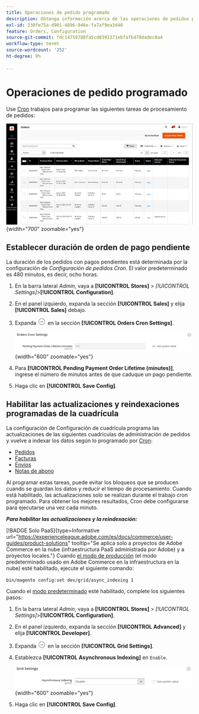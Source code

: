 ```yaml
---
title: Operaciones de pedido programado
description: Obtenga información acerca de las operaciones de pedidos programados y la configuración de cron de pedidos que admiten esta funcionalidad.
exl-id: 330fe75a-d901-4696-946e-fa7af9ea3d40
feature: Orders, Configuration
source-git-commit: fdc14758788fa5cd0391371ebfafb478dadec8a4
workflow-type: tm+mt
source-wordcount: '252'
ht-degree: 0%

---
```


# Operaciones de pedido programado

Use [Cron](../systems/cron.md) trabajos para programar las siguientes tareas de procesamiento de pedidos:

![Cuadrícula de pedidos](./assets/orders-grid.png){width="700" zoomable="yes"}

## Establecer duración de orden de pago pendiente

La duración de los pedidos con pagos pendientes está determinada por la configuración de _Configuración de pedidos Cron_. El valor predeterminado es 480 minutos, es decir, ocho horas.

1. En la barra lateral _Admin_, vaya a **[!UICONTROL Stores]** > _[!UICONTROL Settings]_>**[!UICONTROL Configuration]**.

1. En el panel izquierdo, expanda la sección **[!UICONTROL Sales]** y elija **[!UICONTROL Sales]** debajo.

1. Expanda ![Selector de expansión](../assets/icon-display-expand.png) en la sección **[!UICONTROL Orders Cron Settings]**.

   ![Configuración de pedidos de Cron](../configuration-reference/sales/assets/sales-orders-cron-settings.png){width="600" zoomable="yes"}

1. Para **[!UICONTROL Pending Payment Order Lifetime (minutes)]**, ingrese el número de minutos antes de que caduque un pago pendiente.

1. Haga clic en **[!UICONTROL Save Config]**.

## Habilitar las actualizaciones y reindexaciones programadas de la cuadrícula

La configuración de Configuración de cuadrícula programa las actualizaciones de las siguientes cuadrículas de administración de pedidos y vuelve a indexar los datos según lo programado por [Cron](../systems/cron.md):

- [Pedidos](orders.md#orders-workspace)
- [Facturas](invoices.md)
- [Envíos](shipments.md)
- [Notas de abono](credit-memos.md)

Al programar estas tareas, puede evitar los bloqueos que se producen cuando se guardan los datos y reducir el tiempo de procesamiento. Cuando está habilitado, las actualizaciones solo se realizan durante el trabajo cron programado. Para obtener los mejores resultados, Cron debe configurarse para ejecutarse una vez cada minuto.

**_Para habilitar las actualizaciones y la reindexación:_**

[!BADGE Solo PaaS]{type=Informative url="https://experienceleague.adobe.com/es/docs/commerce/user-guides/product-solutions" tooltip="Se aplica solo a proyectos de Adobe Commerce en la nube (infraestructura PaaS administrada por Adobe) y a proyectos locales."} Cuando [el modo de producción](https://experienceleague.adobe.com/docs/commerce-operations/configuration-guide/setup/application-modes.html?lang=es#production-mode) (el modo predeterminado usado en Adobe Commerce en la infraestructura en la nube) esté habilitado, ejecute el siguiente comando:

`bin/magento config:set dev/grid/async_indexing 1`

Cuando el [modo predeterminado](https://experienceleague.adobe.com/docs/commerce-operations/configuration-guide/setup/application-modes.html?lang=es#default-mode) esté habilitado, complete los siguientes pasos:

1. En la barra lateral _Admin_, vaya a **[!UICONTROL Stores]** > _[!UICONTROL Settings]_>**[!UICONTROL Configuration]**.

1. En el panel izquierdo, expanda la sección **[!UICONTROL Advanced]** y elija **[!UICONTROL Developer]**.

1. Expanda ![Selector de expansión](../assets/icon-display-expand.png) en la sección **[!UICONTROL Grid Settings]**.

1. Establezca **[!UICONTROL Asynchronous Indexing]** en `Enable`.

   ![Configuración de cuadrícula](../configuration-reference/advanced/assets/developer-grid-settings.png){width="600" zoomable="yes"}

1. Haga clic en **[!UICONTROL Save Config]**.
